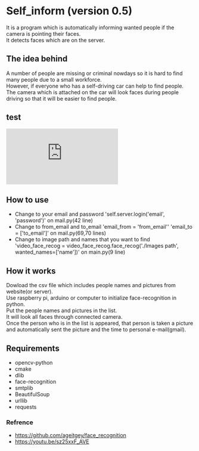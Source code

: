# Self_inform (version 0.5)
It is a program which is automatically informing wanted people if the camera is pointing their faces. <br>
It detects faces which are on the server. <br>

## The idea behind 
A number of people are missing or criminal nowdays so it is hard to find many people due to a small workforce. <br>
However, if everyone who has a self-driving car can help to find people. <br>
The camera which is attached on the car will look faces during people driving so that it will be easier to find people.

## test
![gif will be uploaded soon](https://github.com/sammiee5311/self_inform/edit/master/README.md)

## How to use
+ Change to your email and password 'self.server.login('email', 'password')' on mail.py(42 line)
+ Change to from_email and to_email 'email_from = 'from_email'' 'email_to = ['to_email']' on mail.py(69,70 lines)
+ Change to image path and names that you want to find 'video_face_recog = video_face_recog.face_recog('./Images path', wanted_names=['name'])' on main.py(9 line)

## How it works
Dowload the csv file which includes people names and pictures from website(or server). <br>
Use raspberry pi, arduino or computer to initialize face-recognition in python. <br>
Put the people names and pictures in the list. <br>
It will look all faces through connected camera. <br>
Once the person who is in the list is appeared, that person is taken a picture and automatically sent the picture and the time to personal e-mail(gmail).

## Requirements
+ opencv-python
+ cmake
+ dlib
+ face-recognition
+ smtplib
+ BeautifulSoup
+ urllib
+ requests

### Refrence
+ https://github.com/ageitgey/face_recognition
+ https://youtu.be/sz25xxF_AVE
